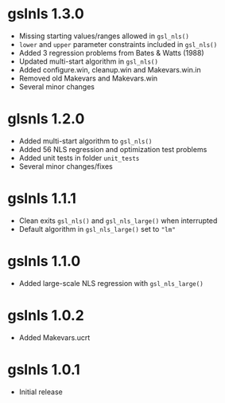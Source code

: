 # gslnls 1.3.0

* Missing starting values/ranges allowed in `gsl_nls()`
* `lower` and `upper` parameter constraints included in `gsl_nls()` 
* Added 3 regression problems from Bates & Watts (1988)
* Updated multi-start algorithm in `gsl_nls()`
* Added configure.win, cleanup.win and Makevars.win.in
* Removed old Makevars and Makevars.win
* Several minor changes

# glsnls 1.2.0

* Added multi-start algorithm to `gsl_nls()`
* Added 56 NLS regression and optimization test problems
* Added unit tests in folder `unit_tests`
* Several minor changes/fixes

# gslnls 1.1.1

* Clean exits `gsl_nls()` and `gsl_nls_large()` when interrupted
* Default algorithm in `gsl_nls_large()` set to `"lm"`

# gslnls 1.1.0

* Added large-scale NLS regression with `gsl_nls_large()`

# gslnls 1.0.2

* Added Makevars.ucrt

# gslnls 1.0.1

* Initial release
